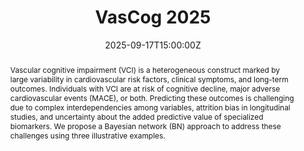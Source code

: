 ---
title: VasCog 2025

event: VasCog Conference
event_url: https://conference2025.vascog.org/

location: Southampton, Hampshire, UK

summary: 'Individualized Risk Prediction for Cognitive Decline and Cardiovasular Events in VCI: A Bayesian Network'

abstract: 'Vascular cognitive impairment (VCI) is a heterogeneous construct marked by large variability in cardiovascular risk factors, clinical symptoms, and long-term outcomes. Individuals with VCI are at risk of cognitive decline, major adverse cardiovascular events (MACE), or both. Predicting these outcomes is challenging due to complex interdependencies among variables, attrition bias in longitudinal studies, and uncertainty about the added predictive value of specialized biomarkers. We propose a Bayesian network (BN) approach to address these challenges using three illustrative examples.'

date: '2025-09-17T15:00:00Z'
#date_end: '2030-06-01T15:00:00Z'
all_day: false

# Schedule page publish date (NOT talk date).
publishDate: '20250-10-09T15:00:00Z'

authors:
  - admin

tags: [Bayesian, Conference, VCI]

# Is this a featured talk? (true/false)
featured: false

image:
  focal_point: Right

links:
  - type: code
    url: https://github.com/umcu/VCI-Bayes-Explore

projects:
  - vci-bayes
---